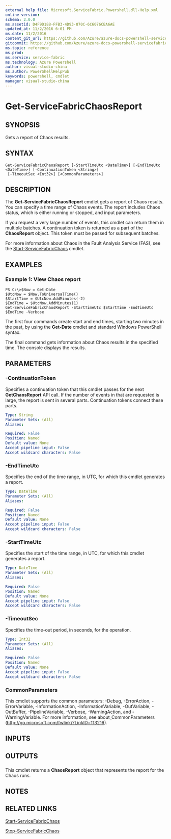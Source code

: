```yaml
---
external help file: Microsoft.ServiceFabric.Powershell.dll-Help.xml
online version:
schema: 2.0.0
ms.assetid: D4F9D188-FFB3-4D93-870C-6C6076CBA6AE
updated_at: 11/2/2016 6:01 PM
ms.date: 11/2/2016
content_git_url: https://github.com/Azure/azure-docs-powershell-servicefabric/blob/master/Service-Fabric-cmdlets/ServiceFabric/vlatest/Get-ServiceFabricChaosReport.md
gitcommit: https://github.com/Azure/azure-docs-powershell-servicefabric/blob/a04d7fb81ddb4ca19a8c0101c71d7745ad5e082a/Service-Fabric-cmdlets/ServiceFabric/vlatest/Get-ServiceFabricChaosReport.md
ms.topic: reference
ms.prod: 
ms.service: service-fabric
ms.technology: Azure Powershell
author: visual-studio-china
ms.author: PowerShellHelpPub
keywords: powershell, cmdlet
manager: visual-studio-china
---
```


# Get-ServiceFabricChaosReport

## SYNOPSIS
Gets a report of Chaos results.

## SYNTAX

```
Get-ServiceFabricChaosReport [-StartTimeUtc <DateTime>] [-EndTimeUtc <DateTime>] [-ContinuationToken <String>]
 [-TimeoutSec <Int32>] [<CommonParameters>]
```

## DESCRIPTION
The **Get-ServiceFabricChaosReport** cmdlet gets a report of Chaos results.
You can specify a time range of Chaos events.
The report includes Chaos status, which is either running or stopped, and input parameters.

If you request a very large number of events, this cmdlet can return them in multiple batches.
A continuation token is returned as a part of the **ChaosReport** object.
This token must be passed for subsequent batches.

For more information about Chaos in the Fault Analysis Service (FAS), see the [Start-ServiceFabricChaos](./Start-ServiceFabricChaos.md) cmdlet.

## EXAMPLES

### Example 1: View Chaos report
```
PS C:\>$Now = Get-Date
$UtcNow = $Now.ToUniversalTime()
$StartTime = $UtcNow.AddMinutes(-2)
$EndTime = $UtcNow.AddMinutes(1)
Get-ServiceFabricChaosReport -StartTimeUtc $StartTime -EndTimeUtc $EndTime -Verbose
```

The first four commands create start and end times, starting two minutes in the past, by using the **Get-Date** cmdlet and standard Windows PowerShell syntax.

The final command gets information about Chaos results in the specified time.
The console displays the results.

## PARAMETERS

### -ContinuationToken
Specifies a continuation token that this cmdlet passes for the next **GetChaosReport** API call.
If the number of events in that are requested is large, the report is sent in several parts.
Continuation tokens connect these parts.

```yaml
Type: String
Parameter Sets: (All)
Aliases:

Required: False
Position: Named
Default value: None
Accept pipeline input: False
Accept wildcard characters: False
```

### -EndTimeUtc
Specifies the end of the time range, in UTC, for which this cmdlet generates a report.

```yaml
Type: DateTime
Parameter Sets: (All)
Aliases:

Required: False
Position: Named
Default value: None
Accept pipeline input: False
Accept wildcard characters: False
```

### -StartTimeUtc
Specifies the start of the time range, in UTC, for which this cmdlet generates a report.

```yaml
Type: DateTime
Parameter Sets: (All)
Aliases:

Required: False
Position: Named
Default value: None
Accept pipeline input: False
Accept wildcard characters: False
```

### -TimeoutSec
Specifies the time-out period, in seconds, for the operation.

```yaml
Type: Int32
Parameter Sets: (All)
Aliases:

Required: False
Position: Named
Default value: None
Accept pipeline input: False
Accept wildcard characters: False
```

### CommonParameters
This cmdlet supports the common parameters: -Debug, -ErrorAction, -ErrorVariable, -InformationAction, -InformationVariable, -OutVariable, -OutBuffer, -PipelineVariable, -Verbose, -WarningAction, and -WarningVariable. For more information, see about_CommonParameters (http://go.microsoft.com/fwlink/?LinkID=113216).

## INPUTS

## OUTPUTS

###  
This cmdlet returns a **ChaosReport** object that represents the report for the Chaos runs.

## NOTES

## RELATED LINKS

[Start-ServiceFabricChaos](xref:ServiceFabric/vlatest/Start-ServiceFabricChaos.md)

[Stop-ServiceFabricChaos](xref:ServiceFabric/vlatest/Stop-ServiceFabricChaos.md)
